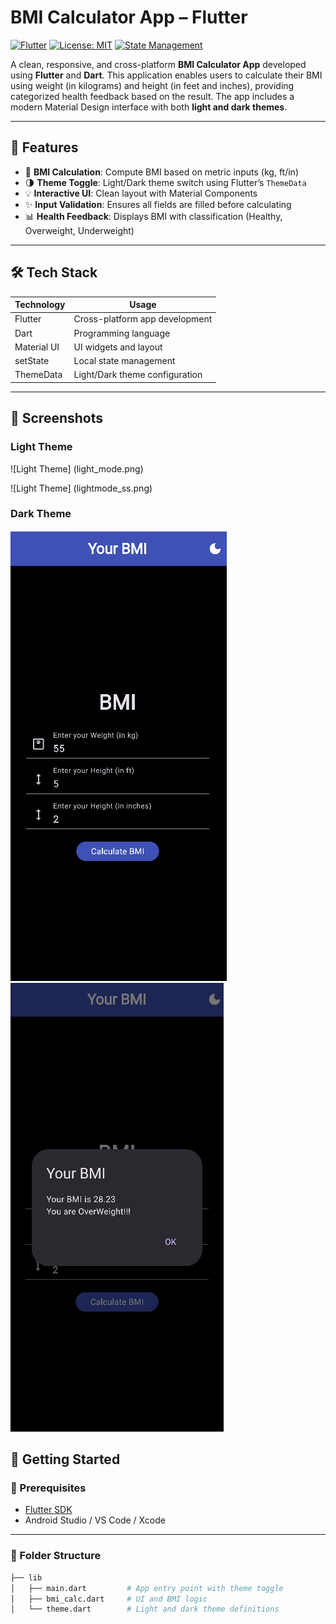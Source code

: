 # BMI Calculator App – Flutter

[![Flutter](https://img.shields.io/badge/Flutter-v3.x-blue.svg?logo=flutter)](https://flutter.dev)
[![License: MIT](https://img.shields.io/badge/License-MIT-yellow.svg)](LICENSE)
[![State Management](https://img.shields.io/badge/State%20Management-setState-green.svg)](https://flutter.dev/docs/development/data-and-backend/state-mgmt/simple)

A clean, responsive, and cross-platform **BMI Calculator App** developed using **Flutter** and **Dart**. This application enables users to calculate their BMI using weight (in kilograms) and height (in feet and inches), providing categorized health feedback based on the result. The app includes a modern Material Design interface with both **light and dark themes**.

---

## 📱 Features

- 🔢 **BMI Calculation**: Compute BMI based on metric inputs (kg, ft/in)
- 🌗 **Theme Toggle**: Light/Dark theme switch using Flutter’s `ThemeData`
- 💡 **Interactive UI**: Clean layout with Material Components
- ✨ **Input Validation**: Ensures all fields are filled before calculating
- 📊 **Health Feedback**: Displays BMI with classification (Healthy, Overweight, Underweight)

---

## 🛠️ Tech Stack

| Technology  | Usage                                  |
|-------------|----------------------------------------|
| Flutter     | Cross-platform app development         |
| Dart        | Programming language                   |
| Material UI | UI widgets and layout                  |
| setState    | Local state management                 |
| ThemeData   | Light/Dark theme configuration         |

---

## 📸 Screenshots

### Light Theme
![Light Theme] (light_mode.png)

![Light Theme] (lightmode_ss.png)


### Dark Theme
![Dark Theme](dark_mode.png)
![Dark Theme](darkmode_ss.png)


## 🚀 Getting Started

### 🔧 Prerequisites

- [Flutter SDK](https://flutter.dev/docs/get-started/install)
- Android Studio / VS Code / Xcode

---

### 📁 Folder Structure

```bash
├── lib
│   ├── main.dart         # App entry point with theme toggle
│   ├── bmi_calc.dart     # UI and BMI logic
│   └── theme.dart        # Light and dark theme definitions


